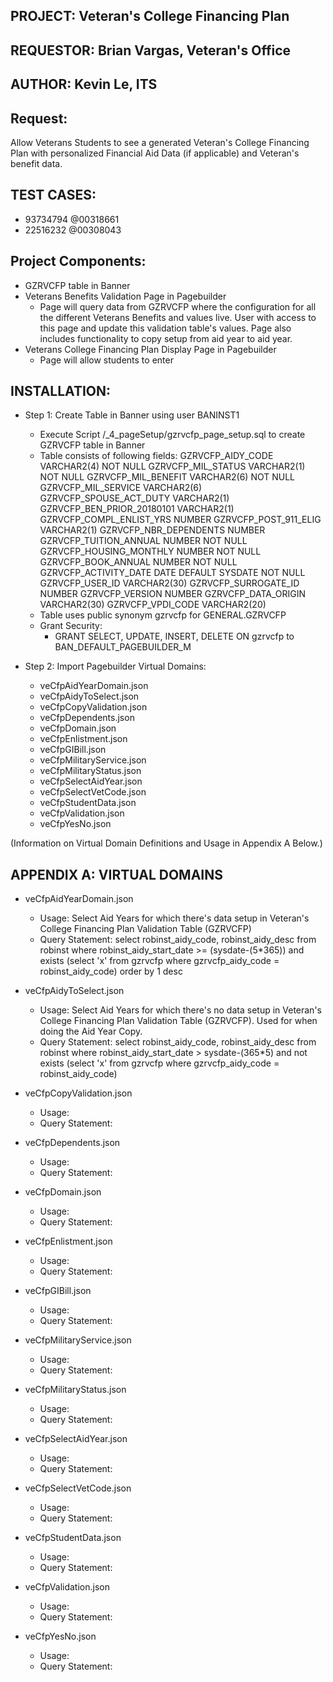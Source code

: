 ## PROJECT: Veteran's College Financing Plan
## REQUESTOR: Brian Vargas, Veteran's Office
## AUTHOR: Kevin Le, ITS

## Request:
Allow Veterans Students to see a generated Veteran's College Financing Plan with personalized Financial Aid Data (if applicable) and Veteran's benefit data.

## TEST CASES:
* 93734794  @00318661
* 22516232  @00308043


## Project Components:
* GZRVCFP table in Banner
* Veterans Benefits Validation Page in Pagebuilder
    * Page will query data from GZRVCFP where the configuration for all the different Veterans Benefits and values live.  User with access to this page and update this validation table's values.  Page also includes functionality to copy setup from aid year to aid year.
* Veterans College Financing Plan Display Page in Pagebuilder
    * Page will allow students to enter 


## INSTALLATION:
* Step 1: Create Table in Banner using user BANINST1
    * Execute Script /_4_pageSetup/gzrvcfp_page_setup.sql to create GZRVCFP table in Banner
    * Table consists of following fields:
        GZRVCFP_AIDY_CODE VARCHAR2(4) NOT NULL
        GZRVCFP_MIL_STATUS VARCHAR2(1) NOT NULL 
        GZRVCFP_MIL_BENEFIT VARCHAR2(6) NOT NULL
        GZRVCFP_MIL_SERVICE VARCHAR2(6)
        GZRVCFP_SPOUSE_ACT_DUTY VARCHAR2(1)
        GZRVCFP_BEN_PRIOR_20180101 VARCHAR2(1)
        GZRVCFP_COMPL_ENLIST_YRS NUMBER
        GZRVCFP_POST_911_ELIG VARCHAR2(1)
        GZRVCFP_NBR_DEPENDENTS NUMBER
        GZRVCFP_TUITION_ANNUAL NUMBER NOT NULL
        GZRVCFP_HOUSING_MONTHLY NUMBER NOT NULL
        GZRVCFP_BOOK_ANNUAL NUMBER NOT NULL
        GZRVCFP_ACTIVITY_DATE DATE DEFAULT SYSDATE NOT NULL 
        GZRVCFP_USER_ID VARCHAR2(30) 
        GZRVCFP_SURROGATE_ID NUMBER 
        GZRVCFP_VERSION NUMBER 
        GZRVCFP_DATA_ORIGIN VARCHAR2(30) 
        GZRVCFP_VPDI_CODE VARCHAR2(20) 
    * Table uses public synonym gzrvcfp for GENERAL.GZRVCFP
    * Grant Security:
        * GRANT SELECT, UPDATE, INSERT, DELETE ON gzrvcfp to BAN_DEFAULT_PAGEBUILDER_M

* Step 2: Import Pagebuilder Virtual Domains:
    * veCfpAidYearDomain.json
    * veCfpAidyToSelect.json
    * veCfpCopyValidation.json
    * veCfpDependents.json
    * veCfpDomain.json
    * veCfpEnlistment.json
    * veCfpGIBill.json
    * veCfpMilitaryService.json
    * veCfpMilitaryStatus.json
    * veCfpSelectAidYear.json
    * veCfpSelectVetCode.json
    * veCfpStudentData.json
    * veCfpValidation.json
    * veCfpYesNo.json

(Information on Virtual Domain Definitions and Usage in Appendix A Below.)

## APPENDIX A: VIRTUAL DOMAINS
* veCfpAidYearDomain.json
    * Usage: Select Aid Years for which there's data setup in Veteran's College Financing Plan Validation Table (GZRVCFP)
    * Query Statement: 
        select robinst_aidy_code, robinst_aidy_desc
        from robinst 
        where robinst_aidy_start_date >= (sysdate-(5*365))
            and exists (select 'x'
                        from gzrvcfp
                        where gzrvcfp_aidy_code = robinst_aidy_code)
        order by 1 desc
* veCfpAidyToSelect.json
    * Usage: Select Aid Years for which there's no data setup in Veteran's College Financing Plan Validation Table (GZRVCFP).  Used for when doing the Aid Year Copy.
    * Query Statement:
        select robinst_aidy_code, robinst_aidy_desc
        from robinst
        where robinst_aidy_start_date > sysdate-(365*5)
            and not exists (select 'x'
                            from gzrvcfp
                            where gzrvcfp_aidy_code = robinst_aidy_code)

* veCfpCopyValidation.json
    * Usage:
    * Query Statement:
* veCfpDependents.json
    * Usage:
    * Query Statement:
* veCfpDomain.json
    * Usage:
    * Query Statement:
* veCfpEnlistment.json
    * Usage:
    * Query Statement:
* veCfpGIBill.json
    * Usage:
    * Query Statement:
* veCfpMilitaryService.json
    * Usage:
    * Query Statement:
* veCfpMilitaryStatus.json
    * Usage:
    * Query Statement:
* veCfpSelectAidYear.json
    * Usage:
    * Query Statement:
* veCfpSelectVetCode.json
    * Usage:
    * Query Statement:
* veCfpStudentData.json
    * Usage:
    * Query Statement:
* veCfpValidation.json
    * Usage:
    * Query Statement:
* veCfpYesNo.json
    * Usage:
    * Query Statement:

